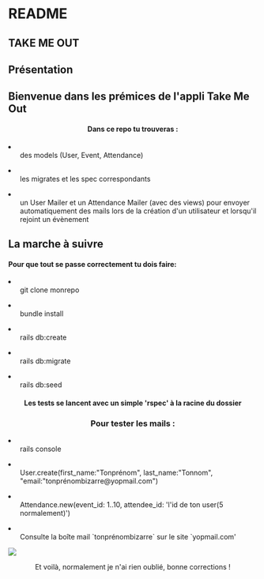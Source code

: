 # README

  ## TAKE ME OUT  

  <h2>Présentation</h2>

## Bienvenue dans les prémices de l'appli Take Me Out 

<center><h4>Dans ce repo tu trouveras :</h4></center>
<li>
<ul>des models (User, Event, Attendance)</ul></li>
<li><ul>les migrates et les spec correspondants</ul></li>
<li><ul>un User Mailer et un Attendance Mailer (avec des views) pour envoyer automatiquement des mails lors de la création d'un utilisateur et lorsqu'il rejoint un évènement</ul>
</li> 

  <h2>La marche à suivre</h2>

  <p align="center"><h4>Pour que tout se passe correctement tu dois faire:</h4></p>
  <li><ul>git clone monrepo</ul></li>
  <li><ul>bundle install</ul></li>
  <li><ul>rails db:create</ul></li>
  <li><ul>rails db:migrate</ul></li>
  <li><ul>rails db:seed</ul></li>

  <center><h4>Les tests se lancent avec un simple 'rspec' à la racine du dossier</h4></center>

  <center><h3>Pour tester les mails :</h3></center>
  <li><ul>rails console</ul></li>
  <li><ul>User.create(first_name:"Tonprénom", last_name:"Tonnom", "email:"tonprénombizarre@yopmail.com")</ul></li>
  <li><ul>Attendance.new(event_id: 1..10, attendee_id: 'l'id de ton user(5 normalement)')</ul></li>
  <li><ul>Consulte la boîte mail `tonprénombizarre` sur le site `yopmail.com'</ul></li>

  <img align="center" src="https://media.giphy.com/media/UwrdbvJz1CNck/giphy.gif">

  <center><p>Et voilà, normalement je n'ai rien oublié, bonne corrections !</p><center>
